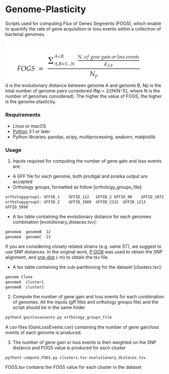 # Genome-Plasticity

Scripts used for computing Flux of Genes Segments (FOGS), which enable to quantify the rate of gene acquisition or loss events within a collection of bacterial genomes.


![FOGS formula](Formula.png)
d is the evolutionary distance between genome A and genome B, Np is the total number of genome pairs considered (Np = 2/[N(N-1)], where N is the number of genomes considered). The higher the value of FOGS, the higher is the genome plasticity. 

### Requirements
* Linux or macOS
* [Python](https://www.python.org/) 3.1 or later
* Python libraries: pandas, scipy, multiprocessing, seaborn, matplotlib


### Usage
1. Inputs required for computing the number of gene gain and loss events are:
- A GFF file for each genome, both prodigal and prokka output are accepted
- Orthology groups, formatted as follow [orthology_groups_file]:
```
orthologygroup1: GFFID_1	GFFID_112	GFFID_2	GFFID_90	GFFID_1872		
orthologygroup2: GFFID_2	GFFID_1989	GFFID_2131	GFFID_1213	GFFID_5090	
```
- A tsv table containing the evolutionary distance for each genomes combination [evolutionary_distaces.tsv]:
```
genomeA  genomeB  12
genomeA  genomeC  23
```
If you are considering closely related strains (e.g. same ST), we suggest to use SNP distances. In the original work, [P-DOR](https://github.com/SteMIDIfactory/P-DOR) was used to obtain the SNP alignment, and [snp-dist](https://github.com/SteMIDIfactory/P-DOR) (-m) to obtain the tsv file.

- A tsv table containing the sub-partitioning for the dataset [clusters.tsv]:
 ```
genome Clone
genomeA  cluster1
genomeB  cluster2
 ```
    

2. Compute the number of gene gain and loss events for each combination of genomes. 
All the inputs (gff files and orthology groups file) and the script should be in the same folder
```bash
python3 gainlossevents.py orthology_groups_file
```
A csv files (GainLossEvents.csv) containing the number of gene gain/loss events of each genome is produced.

3. The number of gene gain or loss events is then weighted on the SNP distance and FOGS value is produced for each cluster
 ```
python3 compute_FOGS.py clusters.tsv evolutionary_distaces.tsv
 ```

FOGS.tsv contains the FOGS value for each cluster in the dataset

